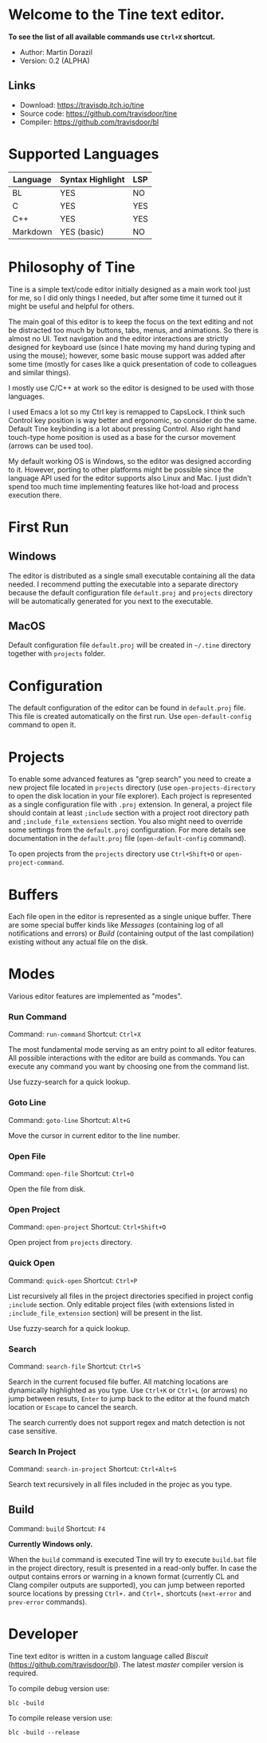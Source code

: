 # Welcome to the Tine text editor.
**To see the list of all available commands use `Ctrl+X` shortcut.**

- Author:  Martin Dorazil
- Version: 0.2 (ALPHA)

## Links

- Download: https://travisdp.itch.io/tine
- Source code: https://github.com/travisdoor/tine
- Compiler: https://github.com/travisdoor/bl

# Supported Languages

  | Language | Syntax Highlight | LSP  |
  | -------- | ---------------- | ---- |
  | BL       | YES              | NO   |
  | C        | YES              | YES  |
  | C++      | YES              | YES  |
  | Markdown | YES (basic)      | NO   |


# Philosophy of Tine

Tine is a simple text/code editor initially designed as a main work tool just for me,
so I did only things I needed, but after some time it turned out it might be useful and
helpful for others.

The main goal of this editor is to keep the focus on the text editing and not be distracted
too much by buttons, tabs, menus, and animations. So there is almost no UI. Text navigation
and the editor interactions are strictly designed for keyboard use (since I hate moving my
hand during typing and using the mouse); however, some basic mouse support was added after
some time (mostly for cases like a quick presentation of code to colleagues and similar
things).

I mostly use C/C++ at work so the editor is designed to be used with those languages.

I used Emacs a lot so my Ctrl key is remapped to CapsLock. I think such Control key position
is way better and ergonomic, so consider do the same. Default Tine keybinding is a lot about
pressing Control. Also right hand touch-type home position is used as a base for the cursor
movement (arrows can be used too).

My default working OS is Windows, so the editor was designed according to it. However, porting
to other platforms might be possible since the language API used for the editor supports also
Linux and Mac. I just didn't spend too much time implementing features like hot-load and
process execution there.


# First Run

## Windows
The editor is distributed as a single small executable containing all the data needed. I
recommend putting the executable into a separate directory because the default configuration
file `default.proj` and `projects` directory will be automatically generated for you next
to the executable.

## MacOS
Default configuration file `default.proj` will be created in `~/.tine` directory together with
`projects` folder.

# Configuration
The default configuration of the editor can be found in `default.proj` file. This file is created
automatically on the first run. Use `open-default-config` command to open it.

# Projects
To enable some advanced features as "grep search" you need to create a new project file located
in `projects` directory (use `open-projects-directory` to open the disk location in your file
explorer). Each project is represented as a single configuration file with `.proj` extension.
In general, a project file should contain at least `;include` section with a project root
directory path and `;include_file_extensions` section. You also might need to override some
settings from the `default.proj` configuration. For more details see documentation in the
`default.proj` file (`open-default-config` command).

To open projects from the `projects` directory use `Ctrl+Shift+O` or `open-project-command`.

# Buffers
Each file open in the editor is represented as a single unique buffer. There are some special buffer
kinds like *Messages* (containing log of all notifications and errors) or *Build* (containing output of
the last compilation) existing without any actual file on the disk.

# Modes
Various editor features are implemented as "modes".

### Run Command
Command: `run-command`
Shortcut: `Ctrl+X`

The most fundamental mode serving as an entry point to all editor features. All possible interactions
with the editor are build as commands. You can execute any command you want by choosing one from the
command list.

Use fuzzy-search for a quick lookup.

### Goto Line
Command: `goto-line`
Shortcut: `Alt+G`

Move the cursor in current editor to the line number.

### Open File
Command: `open-file`
Shortcut: `Ctrl+O`

Open the file from disk.

### Open Project
Command: `open-project`
Shortcut: `Ctrl+Shift+O`

Open project from `projects` directory.

### Quick Open
Command: `quick-open`
Shortcut: `Ctrl+P`

List recursively all files in the project directories specified in project config `;include` section.
Only editable project files (with extensions listed in `;include_file_extension` section) will
be present in the list.

Use fuzzy-search for a quick lookup.

### Search
Command: `search-file`
Shortcut: `Ctrl+S`

Search in the current focused file buffer. All matching locations are dynamically highlighted
as you type. Use `Ctrl+K` or `Ctrl+L` (or arrows) no jump between resuts, `Enter` to jump back
to the editor at the found match location or `Escape` to cancel the search.

The search currently does not support regex and match detection is not case sensitive.

### Search In Project
Command: `search-in-project`
Shortcut: `Ctrl+Alt+S`

Search text recursively in all files included in the projec as you type.


## Build
Command: `build`
Shortcut: `F4`

**Currently Windows only.**

When the `build` command is executed Tine will try to execute `build.bat` file in the project directory,
result is presented in a read-only buffer. In case the output contains errors or warning in a known format
(currently CL and Clang compiler outputs are supported), you can jump between reported source locations
by pressing `Ctrl+.` and `Ctrl+,` shortcuts (`next-error` and `prev-error` commands).


# Developer

Tine text editor is written in a custom language called *Biscuit* (https://github.com/travisdoor/bl). The
latest *master* compiler version is required.

To compile debug version use:

```
blc -build
```

To compile release version use:

```
blc -build --release
```